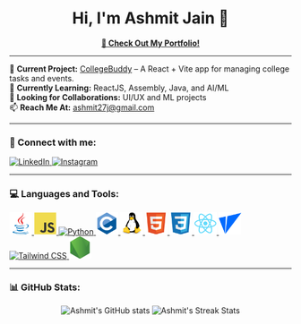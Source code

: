 <h1 align="center">Hi, I'm Ashmit Jain 👋</h1>

<p align="center">
  <a href="https://ashmit27j.github.io/" target="_blank">
    <strong>🚀 Check Out My Portfolio!</strong>
  </a>
</p>

---

🌟 **Current Project:** [CollegeBuddy](https://github.com/ashmit27j/CollegeBuddy) – A React + Vite app for managing college tasks and events.  
🌱 **Currently Learning:** ReactJS, Assembly, Java, and AI/ML  
🤝 **Looking for Collaborations:** UI/UX and ML projects  
📫 **Reach Me At:** ashmit27j@gmail.com  

---

<h3 align="left">📱 Connect with me:</h3>
<p align="left">
  <a href="https://www.linkedin.com/in/ashmit-jain-386427292/" target="_blank">
    <img src="https://upload.wikimedia.org/wikipedia/commons/c/ca/LinkedIn_logo_initials.png" alt="LinkedIn" width="30" height="30"/>
  </a>
  <a href="https://www.instagram.com/ashmit27j/" target="_blank">
    <img src="https://upload.wikimedia.org/wikipedia/commons/a/a5/Instagram_icon.png" alt="Instagram" width="30" height="30"/>
  </a>
</p>

---

<h3 align="left">💻 Languages and Tools:</h3>
<p align="left">
  <!-- Programming Languages -->
  <a href="https://www.java.com/" target="_blank">
    <img src="https://raw.githubusercontent.com/devicons/devicon/master/icons/java/java-original.svg" alt="Java" width="40" height="40"/>
  </a>
  <a href="https://developer.mozilla.org/en-US/docs/Web/JavaScript" target="_blank">
    <img src="https://raw.githubusercontent.com/devicons/devicon/master/icons/javascript/javascript-original.svg" alt="JavaScript" width="40" height="40"/>
  </a>
  <a href="https://www.python.org/" target="_blank">
    <img src="https://upload.wikimedia.org/wikipedia/commons/c/c3/Python-logo-notext.svg" alt="Python" width="40" height="40"/>
  </a>
  <a href="https://en.wikipedia.org/wiki/C_(programming_language)" target="_blank">
    <img src="https://raw.githubusercontent.com/devicons/devicon/master/icons/c/c-original.svg" alt="C" width="40" height="40"/>
  </a>
  <a href="https://en.wikipedia.org/wiki/Assembly_language" target="_blank">
    <img src="https://raw.githubusercontent.com/devicons/devicon/master/icons/linux/linux-original.svg" alt="Assembly" width="40" height="40"/>
  </a>
  <a href="https://www.w3.org/html/" target="_blank">
    <img src="https://raw.githubusercontent.com/devicons/devicon/master/icons/html5/html5-original.svg" alt="HTML5" width="40" height="40"/>
  </a>
  <a href="https://www.w3schools.com/css/" target="_blank">
    <img src="https://raw.githubusercontent.com/devicons/devicon/master/icons/css3/css3-original.svg" alt="CSS3" width="40" height="40"/>
  </a>

  <!-- Frameworks and Libraries -->
  <a href="https://reactjs.org/" target="_blank">
    <img src="https://raw.githubusercontent.com/devicons/devicon/master/icons/react/react-original.svg" alt="React" width="40" height="40"/>
  </a>
  <a href="https://vitejs.dev/" target="_blank">
    <img src="https://raw.githubusercontent.com/devicons/devicon/master/icons/vite/vite-original.svg" alt="Vite" width="40" height="40"/>
  </a>
  <a href="https://tailwindcss.com/" target="_blank">
    <img src="https://www.vectorlogo.zone/logos/tailwindcss/tailwindcss-icon.svg" alt="Tailwind CSS" width="40" height="40"/>
  </a>
  <a href="https://nodejs.org" target="_blank">
    <img src="https://raw.githubusercontent.com/devicons/devicon/master/icons/nodejs/nodejs-original.svg" alt="Node.js" width="40" height="40"/>
  </a>
</p>

---

<h3 align="left">📊 GitHub Stats:</h3>
<p align="center">
  <img src="https://github-readme-stats.vercel.app/api?username=ashmit27j&show_icons=true&theme=radical" alt="Ashmit's GitHub stats" />
  <img src="https://github-readme-streak-stats.herokuapp.com/?user=ashmit27j&theme=radical" alt="Ashmit's Streak Stats" />
</p>
